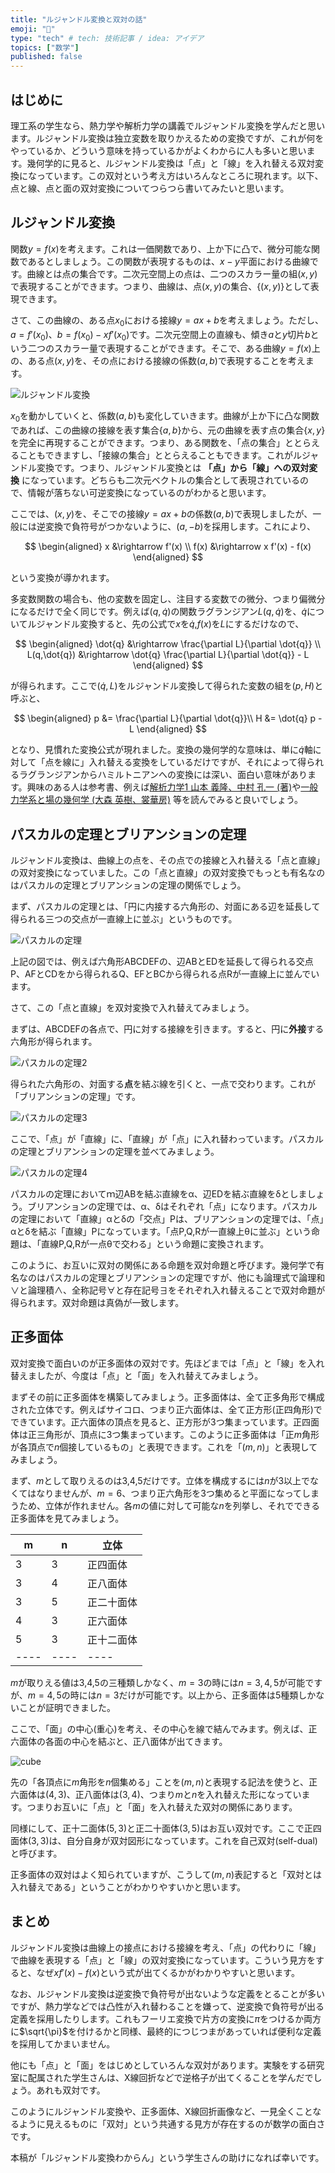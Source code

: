 ```yaml
---
title: "ルジャンドル変換と双対の話"
emoji: "🤖"
type: "tech" # tech: 技術記事 / idea: アイデア
topics: ["数学"]
published: false
---
```


## はじめに

理工系の学生なら、熱力学や解析力学の講義でルジャンドル変換を学んだと思います。ルジャンドル変換は独立変数を取りかえるための変換ですが、これが何をやっているか、どういう意味を持っているかがよくわからに人も多いと思います。幾何学的に見ると、ルジャンドル変換は「点」と「線」を入れ替える双対変換になっています。この双対という考え方はいろんなところに現れます。以下、点と線、点と面の双対変換についてつらつら書いてみたいと思います。

## ルジャンドル変換

関数$y = f(x)$を考えます。これは一価関数であり、上か下に凸で、微分可能な関数であるとしましょう。この関数が表現するものは、$x-y$平面における曲線です。曲線とは点の集合です。二次元空間上の点は、二つのスカラー量の組$(x,y)$で表現することができます。つまり、曲線は、点$(x,y)$の集合、$\{(x,y)\}$として表現できます。

さて、この曲線の、ある点$x_0$における接線$y = a x + b$を考えましょう。ただし、$a = f'(x_0)$、$b = f(x_0) - x f'(x_0)$です。二次元空間上の直線も、傾き$a$と$y$切片$b$という二つのスカラー量で表現することができます。そこで、ある曲線$y=f(x)$上の、ある点$(x,y)$を、その点における接線の係数$(a,b)$で表現することを考えます。

![ルジャンドル変換](https://github.com/kaityo256/zenn-content/blob/main/articles/legendre_dual/legendre.png?raw=true)

$x_0$を動かしていくと、係数$(a,b)$も変化していきます。曲線が上か下に凸な関数であれば、この曲線の接線を表す集合$\{a,b\}$から、元の曲線を表す点の集合$\{x,y\}$を完全に再現することができます。つまり、ある関数を、「点の集合」ととらえることもできますし、「接線の集合」ととらえることもできます。これがルジャンドル変換です。つまり、ルジャンドル変換とは **「点」から「線」への双対変換** になっています。どちらも二次元ベクトルの集合として表現されているので、情報が落ちない可逆変換になっているのがわかると思います。

ここでは、$(x,y)$を、そこでの接線$y=ax+b$の係数$(a,b)$で表現しましたが、一般には逆変換で負符号がつかないように、$(a, -b)$を採用します。これにより、

$$
\begin{aligned}
x &\rightarrow f'(x) \\
f(x) &\rightarrow x f'(x) - f(x)
\end{aligned}
$$

という変換が導かれます。

多変数関数の場合も、他の変数を固定し、注目する変数での微分、つまり偏微分になるだけで全く同じです。例えば$(q,\dot{q})$の関数ラグランジアン$L(q,\dot{q})$を、$\dot{q}$についてルジャンドル変換すると、先の公式で$x$を$\dot{q}$,$f(x)$を$L$にするだけなので、

$$
\begin{aligned}
\dot{q} &\rightarrow \frac{\partial L}{\partial \dot{q}} \\
L(q,\dot{q}) &\rightarrow \dot{q} \frac{\partial L}{\partial \dot{q}} - L
\end{aligned}
$$

が得られます。ここで$(\dot{q}, L)$をルジャンドル変換して得られた変数の組を$(p,H)$と呼ぶと、

$$
\begin{aligned}
p &=  \frac{\partial L}{\partial \dot{q}}\\
H &= \dot{q} p - L
\end{aligned}
$$

となり、見慣れた変換公式が現れました。変換の幾何学的な意味は、単に$\dot{q}$軸に対して「点を線に」入れ替える変換をしているだけですが、それによって得られるラグランジアンからハミルトニアンへの変換には深い、面白い意味があります。興味のある人は参考書、例えば[解析力学1 山本 義隆、中村 孔一 (著)](https://www.amazon.co.jp/dp/4254136714)や[一般力学系と場の幾何学 (大森 英樹、裳華房)](https://www.amazon.co.jp/dp/4785310693) 等を読んでみると良いでしょう。

## パスカルの定理とブリアンションの定理

ルジャンドル変換は、曲線上の点を、その点での接線と入れ替える「点と直線」の双対変換になっていました。この「点と直線」の双対変換でもっとも有名なのはパスカルの定理とブリアンションの定理の関係でしょう。

まず、パスカルの定理とは、「円に内接する六角形の、対面にある辺を延長して得られる三つの交点が一直線上に並ぶ」というものです。

![パスカルの定理](https://github.com/kaityo256/zenn-content/blob/main/articles/legendre_dual/pascal1.png?raw=true)

上記の図では、例えば六角形ABCDEFの、辺ABとEDを延長して得られる交点P、AFとCDをから得られるQ、EFとBCから得られる点Rが一直線上に並んでいます。

さて、この「点と直線」を双対変換で入れ替えてみましょう。

まずは、ABCDEFの各点で、円に対する接線を引きます。すると、円に**外接**する六角形が得られます。

![パスカルの定理2](https://github.com/kaityo256/zenn-content/blob/main/articles/legendre_dual/pascal2.png?raw=true)

得られた六角形の、対面する**点**を結ぶ線を引くと、一点で交わります。これが「ブリアンションの定理」です。

![パスカルの定理3](https://github.com/kaityo256/zenn-content/blob/main/articles/legendre_dual/pascal3.png?raw=true)

ここで、「点」が「直線」に、「直線」が「点」に入れ替わっています。パスカルの定理とブリアンションの定理を並べてみましょう。

![パスカルの定理4](https://github.com/kaityo256/zenn-content/blob/main/articles/legendre_dual/pascal4.png?raw=true)


パスカルの定理においてｍ辺ABを結ぶ直線をα、辺EDを結ぶ直線をδとしましょう。ブリアンションの定理では、α、δはそれぞれ「点」になります。パスカルの定理において「直線」αとδの「交点」Pは、ブリアンションの定理では、「点」αとδを結ぶ「直線」Pになっています。「点P,Q,Rが一直線上θに並ぶ」という命題は、「直線P,Q,Rが一点θで交わる」という命題に変換されます。

このように、お互いに双対の関係にある命題を双対命題と呼びます。幾何学で有名なのはパスカルの定理とブリアンションの定理ですが、他にも論理式で論理和∨と論理積∧、全称記号∀と存在記号∃をそれぞれ入れ替えることで双対命題が得られます。双対命題は真偽が一致します。

## 正多面体

双対変換で面白いのが正多面体の双対です。先ほどまでは「点」と「線」を入れ替えましたが、今度は「点」と「面」を入れ替えてみましょう。

まずその前に正多面体を構築してみましょう。正多面体は、全て正多角形で構成された立体です。例えばサイコロ、つまり正六面体は、全て正方形(正四角形)でできています。正六面体の頂点を見ると、正方形が3つ集まっています。正四面体は正三角形が、頂点に3つ集まっています。このように正多面体は「正$m$角形が各頂点で$n$個接しているもの」と表現できます。これを「$(m,n)$」と表現してみましょう。

まず、$m$として取りえるのは3,4,5だけです。立体を構成するには$n$が3以上でなくてはなりませんが、$m=6$、つまり正六角形を3つ集めると平面になってしまうため、立体が作れません。各$m$の値に対して可能な$n$を列挙し、それでできる正多面体を見てみましょう。

|m|n| 立体 | 
| ---- | ---- | ---- | 
| 3    |   3  | 正四面体 |
| 3    |   4  | 正八面体 |
| 3    |   5  | 正二十面体 |
| 4    |   3  | 正六面体 |
| 5    |   3  | 正十二面体 |
| ---- | ---- | ---- | 

$m$が取りえる値は3,4,5の三種類しかなく、$m=3$の時には$n=3,4,5$が可能ですが、$m=4,5$の時には$n=3$だけが可能です。以上から、正多面体は5種類しかないことが証明できました。

ここで、「面」の中心(重心)を考え、その中心を線で結んでみます。例えば、正六面体の各面の中心を結ぶと、正八面体が出てきます。

![cube](https://github.com/kaityo256/zenn-content/blob/main/articles/legendre_dual/cube.png?raw=true)

先の「各頂点に$m$角形を$n$個集める」ことを$(m,n)$と表現する記法を使うと、正六面体は$(4,3)$、正八面体は$(3,4)$、つまり$m$と$n$を入れ替えた形になっています。つまりお互いに「点」と「面」を入れ替えた双対の関係にあります。

同様にして、正十二面体$(5,3)$と正二十面体$(3,5)$はお互い双対です。ここで正四面体$(3,3)$は、自分自身が双対図形になっています。これを自己双対(self-dual)と呼びます。

正多面体の双対はよく知られていますが、こうして$(m,n)$表記すると「双対とは入れ替えである」ということがわかりやすいかと思います。

## まとめ

ルジャンドル変換は曲線上の接点における接線を考え、「点」の代わりに「線」で曲線を表現する「点」と「線」の双対変換になっています。こういう見方をすると、なぜ$xf'(x) - f(x)$という式が出てくるかがわかりやすいと思います。

なお、ルジャンドル変換は逆変換で負符号が出ないような定義をとることが多いですが、熱力学などでは凸性が入れ替わることを嫌って、逆変換で負符号が出る定義を採用したりします。これもフーリエ変換で片方の変換に$\pi$をつけるか両方に$\sqrt{\pi}$を付けるかと同様、最終的につじつまがあっていれば便利な定義を採用してかまいません。

他にも「点」と「面」をはじめとしていろんな双対があります。実験をする研究室に配属された学生さんは、X線回折などで逆格子が出てくることを学んだでしょう。あれも双対です。

このようにルジャンドル変換や、正多面体、X線回折画像など、一見全くことなるように見えるものに「双対」という共通する見方が存在するのが数学の面白さです。

本稿が「ルジャンドル変換わからん」という学生さんの助けになれば幸いです。

